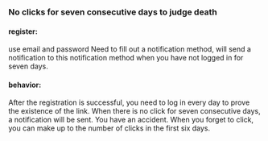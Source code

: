 ### No clicks for seven consecutive days to judge death

#### register:
use email and password
Need to fill out a notification method, will send a notification to this notification method when you have not logged
in for seven days.

#### behavior:
After the registration is successful, you need to log in every day to prove the existence of the link. When there is
no click for seven consecutive days, a notification will be sent. You have an accident.
When you forget to click, you can make up to the number of clicks in the first six days.

